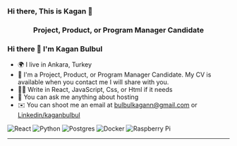 ### Hi there, This is Kagan 👋

<h3 align="center">Project, Product, or Program Manager Candidate </h3>

### Hi there 👋 I'm Kagan Bulbul
- 🌍 I live in Ankara, Turkey
- 👔 I'm a Project, Product, or Program Manager Candidate. My CV is available when you contact me I will share with you.
- 👨‍💻 Write in React, JavaScript, Css, or Html if it needs
- 💬 You can ask me anything about hosting
- ✉️ You can shoot me an email at [bulbulkagann@gmail.com](mailto:bulbulkagann@gmail.com) or [Linkedin/kaganbulbul](https://www.linkedin.com/in/kaganbulbul/)

<img alt="React" src="#61DAFB"/>
<img alt="Python" src="https://img.shields.io/badge/python-%2314354C.svg?&style=for-the-badge&logo=python&logoColor=white"/>
<img alt="Postgres" src ="https://img.shields.io/badge/postgres-%23316192.svg?&style=for-the-badge&logo=postgresql&logoColor=white"/>
<img alt="Docker" src="https://img.shields.io/badge/docker-%230db7ed.svg?&style=for-the-badge&logo=docker&logoColor=white"/>
<img alt="Raspberry Pi" src="https://img.shields.io/badge/-RaspberryPi-C51A4A?style=for-the-badge&logo=Raspberry-Pi"/>

---
